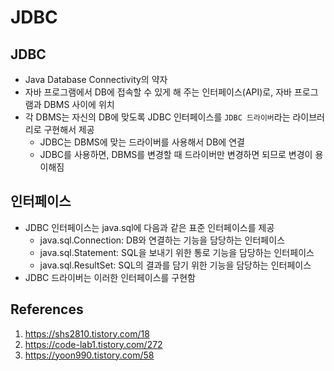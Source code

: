 # JDBC

## JDBC

- Java Database Connectivity의 약자
- 자바 프로그램에서 DB에 접속할 수 있게 해 주는 인터페이스(API)로, 자바 프로그램과 DBMS 사이에 위치
- 각 DBMS는 자신의 DB에 맞도록 JDBC 인터페이스를 `JDBC 드라이버`라는 라이브러리로 구현해서 제공
  - JDBC는 DBMS에 맞는 드라이버를 사용해서 DB에 연결
  - JDBC를 사용하면, DBMS를 변경할 때 드라이버만 변경하면 되므로 변경이 용이해짐

## 인터페이스

- JDBC 인터페이스는 java.sql에 다음과 같은 표준 인터페이스를 제공
  - java.sql.Connection: DB와 연결하는 기능을 담당하는 인터페이스
  - java.sql.Statement: SQL을 보내기 위한 통로 기능을 담당하는 인터페이스
  - java.sql.ResultSet: SQL의 결과를 담기 위한 기능을 담당하는 인터페이스
- JDBC 드라이버는 이러한 인터페이스를 구현함

## References

1. https://shs2810.tistory.com/18
2. https://code-lab1.tistory.com/272
3. https://yoon990.tistory.com/58
